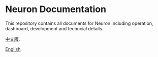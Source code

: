 # Neuron Documentation
This repository contains all documents for Neuron including operation, dashboard, development and techncial details.

[中文版](./zh_CN/README.md).

[English](./en_US/README.md).
